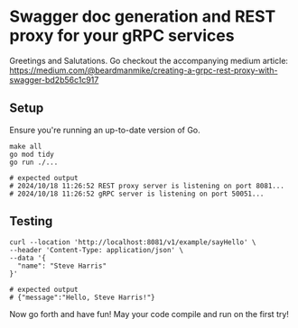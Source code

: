 # Swagger doc generation and REST proxy for your gRPC services
Greetings and Salutations.  Go checkout the accompanying medium article:
https://medium.com/@beardmanmike/creating-a-grpc-rest-proxy-with-swagger-bd2b56c1c917

## Setup
Ensure you're running an up-to-date version of Go.
```
make all
go mod tidy
go run ./...

# expected output
# 2024/10/18 11:26:52 REST proxy server is listening on port 8081...
# 2024/10/18 11:26:52 gRPC server is listening on port 50051...
```

## Testing
```
curl --location 'http://localhost:8081/v1/example/sayHello' \
--header 'Content-Type: application/json' \
--data '{
  "name": "Steve Harris"
}'

# expected output
# {"message":"Hello, Steve Harris!"}
```

Now go forth and have fun! May your code compile and run on the first try!
